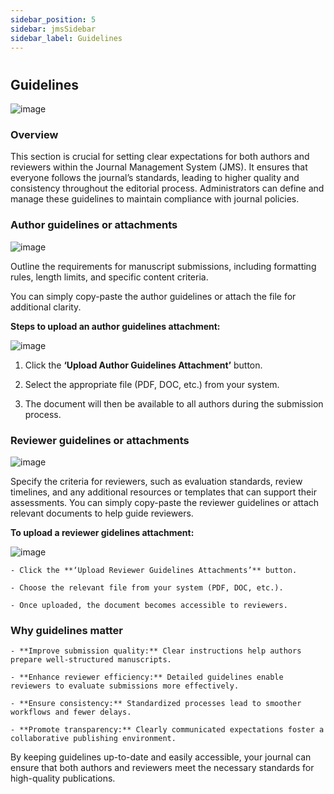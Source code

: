 ```yaml
---
sidebar_position: 5
sidebar: jmsSidebar
sidebar_label: Guidelines
---
```


#

## Guidelines

![image](/assets/images/create/guidelines.webp)

### Overview

This section is crucial for setting clear expectations for both authors and reviewers within the Journal Management System (JMS). It ensures that everyone follows the journal’s standards, leading to higher quality and consistency throughout the editorial process. Administrators can define and manage these guidelines to maintain compliance with journal policies.

### Author guidelines or attachments

![image](/assets/images/create/author-guideless-or.webp)

Outline the requirements for manuscript submissions, including formatting rules, length limits, and specific content criteria.

You can simply copy-paste the author guidelines or attach the file for additional clarity.

**Steps to upload an author guidelines attachment:**

![image](/assets/images/create/steps-to.webp)

1. Click the **‘Upload Author Guidelines Attachment’** button.

2. Select the appropriate file (PDF, DOC, etc.) from your system.

3. The document will then be available to all authors during the submission process.

### Reviewer guidelines or attachments

![image](/assets/images/create/revivewer-guide-attach.webp)

Specify the criteria for reviewers, such as evaluation standards, review timelines, and any additional resources or templates that can support their assessments. You can simply copy-paste the reviewer guidelines or attach relevant documents to help guide reviewers.

**To upload a reviewer gidelines attachment:**

![image](/assets/images/create/upload-reviewer-guidelines.webp)

    - Click the **‘Upload Reviewer Guidelines Attachments’** button.

    - Choose the relevant file from your system (PDF, DOC, etc.).

    - Once uploaded, the document becomes accessible to reviewers.

### Why guidelines matter

    - **Improve submission quality:** Clear instructions help authors prepare well-structured manuscripts.

    - **Enhance reviewer efficiency:** Detailed guidelines enable reviewers to evaluate submissions more effectively.

    - **Ensure consistency:** Standardized processes lead to smoother workflows and fewer delays.

    - **Promote transparency:** Clearly communicated expectations foster a collaborative publishing environment.

By keeping guidelines up-to-date and easily accessible, your journal can ensure that both authors and reviewers meet the necessary standards for high-quality publications.
